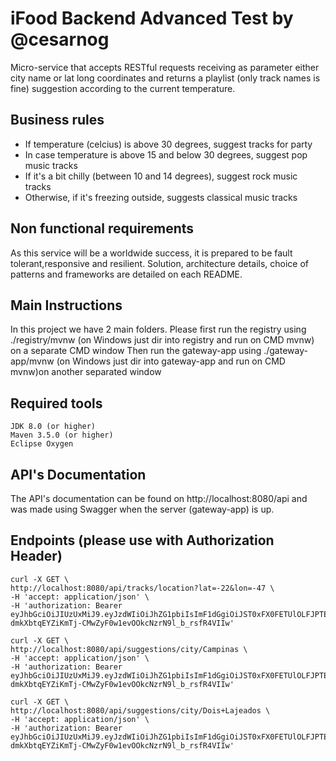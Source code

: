 # iFood Backend Advanced Test by @cesarnog

Micro-service that accepts RESTful requests receiving as parameter either city name or lat long coordinates and returns a playlist (only track names is fine) suggestion according to the current temperature.

## Business rules

* If temperature (celcius) is above 30 degrees, suggest tracks for party
* In case temperature is above 15 and below 30 degrees, suggest pop music tracks
* If it's a bit chilly (between 10 and 14 degrees), suggest rock music tracks
* Otherwise, if it's freezing outside, suggests classical music tracks 

## Non functional requirements

As this service will be a worldwide success, it is prepared to be fault tolerant,responsive and resilient.
Solution, architecture details, choice of patterns and frameworks are detailed on each README.

## Main Instructions

In this project we have 2 main folders.
Please first run the registry using ./registry/mvnw (on Windows just dir into registry and run on CMD mvnw) on a separate CMD window
Then run the gateway-app using ./gateway-app/mvnw (on Windows just dir into gateway-app and run on CMD mvnw)on another separated window

## Required tools
    JDK 8.0 (or higher)
    Maven 3.5.0 (or higher)
    Eclipse Oxygen
    
## API's Documentation

The API's documentation can be found on http://localhost:8080/api and was made using Swagger when the server (gateway-app) is up.

## Endpoints (please use with Authorization Header)

    curl -X GET \
    http://localhost:8080/api/tracks/location?lat=-22&lon=-47 \
    -H 'accept: application/json' \
    -H 'authorization: Bearer eyJhbGciOiJIUzUxMiJ9.eyJzdWIiOiJhZG1pbiIsImF1dGgiOiJST0xFX0FETUlOLFJPTEVfVVNFUiIsImV4cCI6MTUxMTA1OTU2OX0.6MpynHS5qjxxcvTccJ1obekAuYHLx7z3gNFn-dmkXbtqEYZiKmTj-CMwZyF0w1evOOkcNzrN9l_b_rsfR4VIIw'

    curl -X GET \
    http://localhost:8080/api/suggestions/city/Campinas \
    -H 'accept: application/json' \
    -H 'authorization: Bearer eyJhbGciOiJIUzUxMiJ9.eyJzdWIiOiJhZG1pbiIsImF1dGgiOiJST0xFX0FETUlOLFJPTEVfVVNFUiIsImV4cCI6MTUxMTA1OTU2OX0.6MpynHS5qjxxcvTccJ1obekAuYHLx7z3gNFn-dmkXbtqEYZiKmTj-CMwZyF0w1evOOkcNzrN9l_b_rsfR4VIIw'

    curl -X GET \
    http://localhost:8080/api/suggestions/city/Dois+Lajeados \
    -H 'accept: application/json' \
    -H 'authorization: Bearer eyJhbGciOiJIUzUxMiJ9.eyJzdWIiOiJhZG1pbiIsImF1dGgiOiJST0xFX0FETUlOLFJPTEVfVVNFUiIsImV4cCI6MTUxMTA1OTU2OX0.6MpynHS5qjxxcvTccJ1obekAuYHLx7z3gNFn-dmkXbtqEYZiKmTj-CMwZyF0w1evOOkcNzrN9l_b_rsfR4VIIw'


